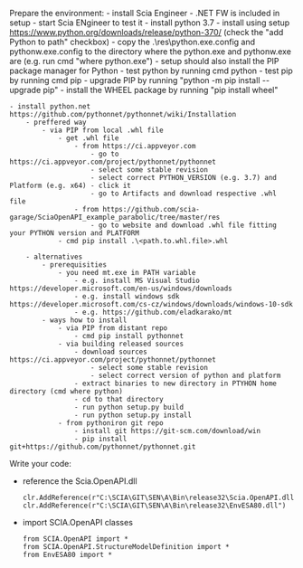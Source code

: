 Prepare the environment:
	- install Scia Engineer
		- .NET FW is included in setup
		- start Scia ENgineer to test it
	- install python 3.7 
		- install using setup https://www.python.org/downloads/release/python-370/ (check the "add Python to path" checkbox)
		- copy the .\res\python.exe.config and pythonw.exe.config to the directory where the python.exe and pythonw.exe are (e.g. run cmd "where python.exe")
		- setup should also install the PIP package manager for Python
		- test python by running cmd python
		- test pip by running cmd pip
		- upgrade PIP by running "python -m pip install --upgrade pip"
		- install the WHEEL package by running "pip install wheel"

	- install python.net https://github.com/pythonnet/pythonnet/wiki/Installation
		- preffered way
			- via PIP from local .whl file 
				- get .whl file
					- from https://ci.appveyor.com
						- go to https://ci.appveyor.com/project/pythonnet/pythonnet 
						- select some stable revision
						- select correct PYTHON_VERSION (e.g. 3.7) and Platform (e.g. x64) - click it
						- go to Artifacts and download respective .whl file					
					- from https://github.com/scia-garage/SciaOpenAPI_example_parabolic/tree/master/res
						- go to website and download .whl file fitting your PYTHON version and PLATFORM
				- cmd pip install .\<path.to.whl.file>.whl
			
		- alternatives
			- prerequisities
				- you need mt.exe in PATH variable
					- e.g. install MS Visual Studio https://developer.microsoft.com/en-us/windows/downloads
					- e.g. install windows sdk https://developer.microsoft.com/cs-cz/windows/downloads/windows-10-sdk
					- e.g. https://github.com/eladkarako/mt
			- ways how to install
				- via PIP from distant repo
					- cmd pip install pythonnet
				- via building released sources
					- download sources https://ci.appveyor.com/project/pythonnet/pythonnet
						- select some stable revision
						- select correct version of python and platform
					- extract binaries to new directory in PTYHON home directory (cmd where python)
					- cd to that directory
					- run python setup.py build
					- run python setup.py install
				- from pythoniron git repo
					- install git https://git-scm.com/download/win
					- pip install git+https://github.com/pythonnet/pythonnet.git

Write your code:
- reference the Scia.OpenAPI.dll
	```
	clr.AddReference(r"C:\SCIA\GIT\SEN\A\Bin\release32\Scia.OpenAPI.dll")
	clr.AddReference(r"C:\SCIA\GIT\SEN\A\Bin\release32\EnvESA80.dll")
	```
- import SCIA.OpenAPI classes
	```
	from SCIA.OpenAPI import *
	from SCIA.OpenAPI.StructureModelDefinition import *
	from EnvESA80 import *
	```
